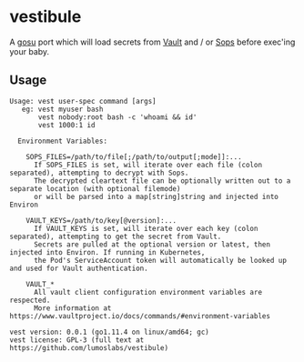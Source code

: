 # vestibule

A [gosu](https://github.com/tianon/gosu) port which will load secrets from [Vault](https://www.vaultproject.io) and / or [Sops](https://github.com/mozilla/sops) before exec'ing your baby.

## Usage

```
Usage: vest user-spec command [args]
   eg: vest myuser bash
       vest nobody:root bash -c 'whoami && id'
       vest 1000:1 id

  Environment Variables:

    SOPS_FILES=/path/to/file[;/path/to/output[;mode]]:...
      If SOPS_FILES is set, will iterate over each file (colon separated), attempting to decrypt with Sops.
      The decrypted cleartext file can be optionally written out to a separate location (with optional filemode)
      or will be parsed into a map[string]string and injected into Environ

    VAULT_KEYS=/path/to/key[@version]:...
      If VAULT_KEYS is set, will iterate over each key (colon separated), attempting to get the secret from Vault.
      Secrets are pulled at the optional version or latest, then injected into Environ. If running in Kubernetes,
      the Pod's ServiceAccount token will automatically be looked up and used for Vault authentication.

    VAULT_*
      All vault client configuration environment variables are respected.
      More information at https://www.vaultproject.io/docs/commands/#environment-variables

vest version: 0.0.1 (go1.11.4 on linux/amd64; gc)
vest license: GPL-3 (full text at https://github.com/lumoslabs/vestibule)
```